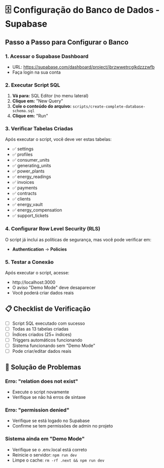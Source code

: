 # 🗄️ Configuração do Banco de Dados - Supabase

## Passo a Passo para Configurar o Banco

### 1. Acessar o Supabase Dashboard
- URL: https://supabase.com/dashboard/project/ibrzwwetrcglkdzzzwfb
- Faça login na sua conta

### 2. Executar Script SQL
1. **Vá para:** SQL Editor (no menu lateral)
2. **Clique em:** "New Query"
3. **Cole o conteúdo do arquivo:** `scripts/create-complete-database-schema.sql`
4. **Clique em:** "Run"

### 3. Verificar Tabelas Criadas
Após executar o script, você deve ver estas tabelas:
- ✅ settings
- ✅ profiles  
- ✅ consumer_units
- ✅ generating_units
- ✅ power_plants
- ✅ energy_readings
- ✅ invoices
- ✅ payments
- ✅ contracts
- ✅ clients
- ✅ energy_vault
- ✅ energy_compensation
- ✅ support_tickets

### 4. Configurar Row Level Security (RLS)
O script já inclui as políticas de segurança, mas você pode verificar em:
- **Authentication** → **Policies**

### 5. Testar a Conexão
Após executar o script, acesse:
- http://localhost:3000
- O aviso "Demo Mode" deve desaparecer
- Você poderá criar dados reais

## 📋 Checklist de Verificação

- [ ] Script SQL executado com sucesso
- [ ] Todas as 13 tabelas criadas
- [ ] Índices criados (25+ índices)
- [ ] Triggers automáticos funcionando
- [ ] Sistema funcionando sem "Demo Mode"
- [ ] Pode criar/editar dados reais

## 🚨 Solução de Problemas

### Erro: "relation does not exist"
- Execute o script novamente
- Verifique se não há erros de sintaxe

### Erro: "permission denied"
- Verifique se está logado no Supabase
- Confirme se tem permissões de admin no projeto

### Sistema ainda em "Demo Mode"
- Verifique se o .env.local está correto
- Reinicie o servidor: `npm run dev`
- Limpe o cache: `rm -rf .next && npm run dev` 